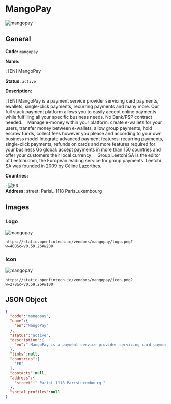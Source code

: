 
# MangoPay 
![mangopay](https://static.openfintech.io/vendors/mangopay/logo.png?w=400&c=v0.59.26#w200)  

## General 
 
**Code:** `mangopay` 
 
**Name:** 
 
:	[EN] MangoPay 
 
**Status:** `active` 
 
**Description:** 
 
: [EN]  MangoPay is a payment service provider servicing card payments, ewallets, single-click payments, recurring payments and many more. Our full stack payment platform allows you to easily accept online payments while fulfilling all your specific business needs. No Bank/PSP contract needed.    Manage e-money within your platform: create e-wallets for your users, transfer money between e-wallets, allow group payments, hold escrow funds, collect fees however you please and according to your own business model Integrate advanced payment features: recurring payments, single-click payments, refunds on cards and more features required for your business Go global: accept payments in more than 150 countries and offer your customers their local currency     Group Leetchi SA is the editor of Leetchi.com, the European leading service for group payments. Leetchi SA was founded in 2009 by Céline Lazorthes.  
 
 
**Countries:** 
 
:	![FR](https://cdnjs.cloudflare.com/ajax/libs/flag-icon-css/3.3.0/flags/4x3/fr.svg#w24)  
**Address:** 
street:  ParisL-1118 ParisLuxembourg  

## Images 

### Logo 
 
![mangopay](https://static.openfintech.io/vendors/mangopay/logo.png?w=400&c=v0.59.26#w200)  

```
https://static.openfintech.io/vendors/mangopay/logo.png?w=400&c=v0.59.26#w200
```  

### Icon 
 
![mangopay](https://static.openfintech.io/vendors/mangopay/icon.png?w=278&c=v0.59.26#w100)  

```
https://static.openfintech.io/vendors/mangopay/icon.png?w=278&c=v0.59.26#w100
```  

## JSON Object 

```json
{
  "code":"mangopay",
  "name":{
    "en":"MangoPay"
  },
  "status":"active",
  "description":{
    "en":" MangoPay is a payment service provider servicing card payments, ewallets, single-click payments, recurring payments and many more. Our full stack payment platform allows you to easily accept online payments while fulfilling all your specific business needs. No Bank\/PSP contract needed. \u00a0\u00a0 Manage e-money within your platform:\u00a0create e-wallets for your users, transfer money between e-wallets, allow group payments, hold escrow funds, collect fees however you please and according to your own business model Integrate advanced payment features: recurring payments, single-click payments, refunds on cards and more features required for your business Go global: accept payments in more than 150 countries and offer your customers their local currency \u00a0 \u00a0 Group Leetchi SA is the editor of\u00a0Leetchi.com,\u00a0the European leading service for group payments. Leetchi SA was founded in 2009 by C\u00e9line Lazorthes. "
  },
  "links":null,
  "countries":[
    "FR"
  ],
  "contacts":null,
  "address":{
    "street":" ParisL-1118 ParisLuxembourg "
  },
  "social_profiles":null
}
```  
